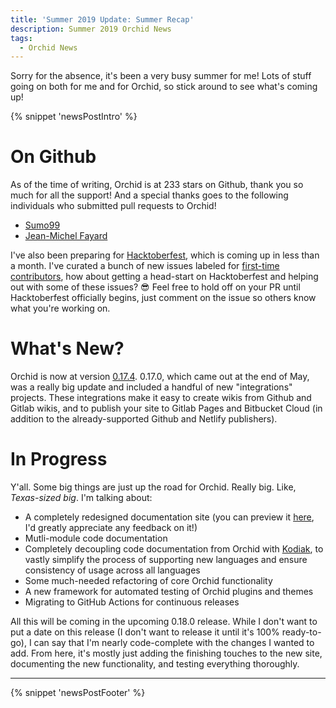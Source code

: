 ```yaml
---
title: 'Summer 2019 Update: Summer Recap'
description: Summer 2019 Orchid News
tags: 
  - Orchid News
---
```


Sorry for the absence, it's been a very busy summer for me! Lots of stuff going on both for me and for Orchid, so stick around to see what's coming up!

{% snippet 'newsPostIntro' %}

# On Github

As of the time of writing, Orchid is at 233 stars on Github, thank you so much for all the support! And a special thanks goes to the following individuals who submitted pull requests to Orchid!

- [Sumo99](https://github.com/Sumo99)
- [Jean-Michel Fayard](https://github.com/jmfayard)

I've also been preparing for [Hacktoberfest](https://hacktoberfest.digitalocean.com), which is coming up in less than a month. I've curated a bunch of new issues labeled for [first-time contributors](https://github.com/orchidhq/orchid/issues?q=is%3Aissue+is%3Aopen+sort%3Aupdated-desc+label%3A"Good+First+Issue"), how about getting a head-start on Hacktoberfest and helping out with some of these issues? 😎 Feel free to hold off on your PR until Hacktoberfest officially begins, just comment on the issue so others know what you're working on.

# What's New?

Orchid is now at version [0.17.4](https://github.com/orchidhq/orchid/releases/tag/0.17.4). 0.17.0, which came out at the end of May, was a really big update and included a handful of new "integrations" projects. These integrations make it easy to create wikis from Github and Gitlab wikis, and to publish your site to Gitlab Pages and Bitbucket Cloud (in addition to the already-supported Github and Netlify publishers). 

# In Progress

Y'all. Some big things are just up the road for Orchid. Really big. Like, _Texas-sized big_. I'm talking about:

- A completely redesigned documentation site (you can preview it [here](https://orchid.run), I'd greatly appreciate any feedback on it!)
- Mutli-module code documentation
- Completely decoupling code documentation from Orchid with [Kodiak](https://github.com/copper-leaf/kodiak), to vastly simplify the process of supporting new languages and ensure consistency of usage across all languages
- Some much-needed refactoring of core Orchid functionality
- A new framework for automated testing of Orchid plugins and themes
- Migrating to GitHub Actions for continuous releases

All this will be coming in the upcoming 0.18.0 release. While I don't want to put a date on this release (I don't want to release it until it's 100% ready-to-go), I can say that I'm nearly code-complete with the changes I wanted to add. From here, it's mostly just adding the finishing touches to the new site, documenting the new functionality, and testing everything thoroughly. 

---

{% snippet 'newsPostFooter' %}
